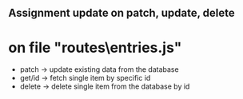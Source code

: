 ## Assignment update on patch, update, delete
# on file "routes\entries.js"
- patch -> update existing data from the database
- get/id -> fetch single item by specific id
- delete -> delete single item from the database by id

